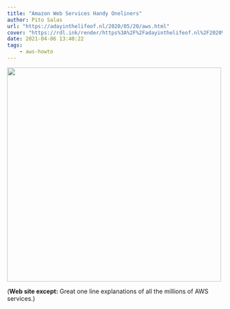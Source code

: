```yaml
---
title: "Amazon Web Services Handy Oneliners"
author: Pito Salas
url: "https://adayinthelifeof.nl/2020/05/20/aws.html" 
cover: "https://rdl.ink/render/https%3A%2F%2Fadayinthelifeof.nl%2F2020%2F05%2F20%2Faws.html" 
date: 2021-04-06 13:40:22
tags:
    - aws-howto
---
```

<img src=https://rdl.ink/render/https%3A%2F%2Fadayinthelifeof.nl%2F2020%2F05%2F20%2Faws.html width="500">



(**Web site except:** Great one line explanations of all the millions of AWS services.) 
